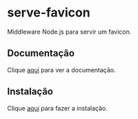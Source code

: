 # serve-favicon

Middleware Node.js para servir um favicon.

## Documentação

Clique [aqui](https://github.com/expressjs/serve-favicon) para ver a documentação.

## Instalação

Clique [aqui](https://www.npmjs.com/package/serve-favicon) para fazer a instalação.